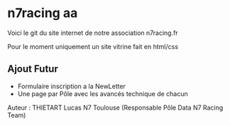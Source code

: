 # n7racing aa
Voici le git du site internet de notre association n7racing.fr

Pour le moment uniquement un site vitrine fait en html/css

## Ajout Futur

- Formulaire inscription a la NewLetter
- Une page par Pôle avec les avancés technique de chacun

Auteur : THIETART Lucas N7 Toulouse (Responsable Pôle Data N7 Racing Team)
